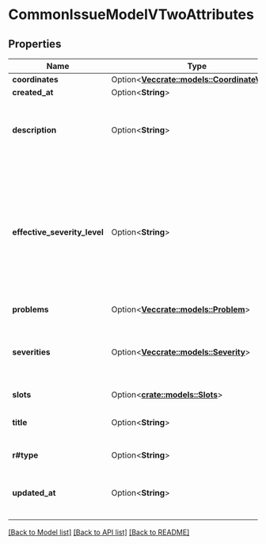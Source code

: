 # CommonIssueModelVTwoAttributes

## Properties

Name | Type | Description | Notes
------------ | ------------- | ------------- | -------------
**coordinates** | Option<[**Vec<crate::models::CoordinateVTwo>**](CoordinateVTwo.md)> |  | [optional]
**created_at** | Option<**String**> |  | [optional]
**description** | Option<**String**> | A description of the issue in Markdown format | [optional]
**effective_severity_level** | Option<**String**> | The type from enumeration of the issue’s severity level. This is usually set from the issue’s producer, but can be overridden by policies. | [optional]
**problems** | Option<[**Vec<crate::models::Problem>**](Problem.md)> |  | [optional]
**severities** | Option<[**Vec<crate::models::Severity>**](Severity.md)> | The severity level of the vulnerability: ‘low’, ‘medium’, ‘high’ or ‘critical’. | [optional]
**slots** | Option<[**crate::models::Slots**](Slots.md)> |  | [optional]
**title** | Option<**String**> | A human-readable title for this issue. | [optional]
**r#type** | Option<**String**> | The issue type | [optional]
**updated_at** | Option<**String**> | When the vulnerability information was last modified. | [optional]

[[Back to Model list]](../README.md#documentation-for-models) [[Back to API list]](../README.md#documentation-for-api-endpoints) [[Back to README]](../README.md)


